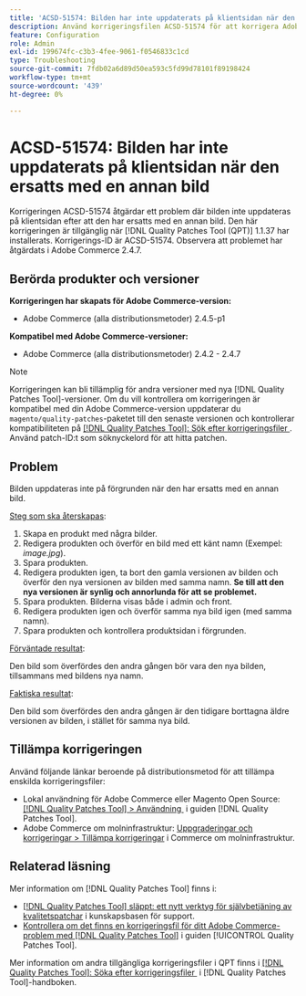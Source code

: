 ```yaml
---
title: 'ACSD-51574: Bilden har inte uppdaterats på klientsidan när den ersatts med en annan bild'
description: Använd korrigeringsfilen ACSD-51574 för att korrigera Adobe Commerce-problemet där bilden inte uppdateras på klientsidan efter att den har ersatts med en annan bild.
feature: Configuration
role: Admin
exl-id: 199674fc-c3b3-4fee-9061-f0546833c1cd
type: Troubleshooting
source-git-commit: 7fdb02a6d89d50ea593c5fd99d78101f89198424
workflow-type: tm+mt
source-wordcount: '439'
ht-degree: 0%

---
```


# ACSD-51574: Bilden har inte uppdaterats på klientsidan när den ersatts med en annan bild

Korrigeringen ACSD-51574 åtgärdar ett problem där bilden inte uppdateras på klientsidan efter att den har ersatts med en annan bild. Den här korrigeringen är tillgänglig när [!DNL Quality Patches Tool (QPT)] 1.1.37 har installerats. Korrigerings-ID är ACSD-51574. Observera att problemet har åtgärdats i Adobe Commerce 2.4.7.

## Berörda produkter och versioner

**Korrigeringen har skapats för Adobe Commerce-version:**

* Adobe Commerce (alla distributionsmetoder) 2.4.5-p1

**Kompatibel med Adobe Commerce-versioner:**

* Adobe Commerce (alla distributionsmetoder) 2.4.2 - 2.4.7

>[!NOTE]
>
>Korrigeringen kan bli tillämplig för andra versioner med nya [!DNL Quality Patches Tool]-versioner. Om du vill kontrollera om korrigeringen är kompatibel med din Adobe Commerce-version uppdaterar du `magento/quality-patches`-paketet till den senaste versionen och kontrollerar kompatibiliteten på [[!DNL Quality Patches Tool]: Sök efter korrigeringsfiler &#x200B;](https://experienceleague.adobe.com/tools/commerce-quality-patches/index.html?lang=sv-SE). Använd patch-ID:t som söknyckelord för att hitta patchen.

## Problem

Bilden uppdateras inte på förgrunden när den har ersatts med en annan bild.

<u>Steg som ska återskapas</u>:

1. Skapa en produkt med några bilder.
1. Redigera produkten och överför en bild med ett känt namn (Exempel: *image.jpg*).
1. Spara produkten.
1. Redigera produkten igen, ta bort den gamla versionen av bilden och överför den nya versionen av bilden med samma namn. **Se till att den nya versionen är synlig och annorlunda för att se problemet.**
1. Spara produkten. Bilderna visas både i admin och front.
1. Redigera produkten igen och överför samma nya bild igen (med samma namn).
1. Spara produkten och kontrollera produktsidan i förgrunden.

<u>Förväntade resultat</u>:

Den bild som överfördes den andra gången bör vara den nya bilden, tillsammans med bildens nya namn.

<u>Faktiska resultat</u>:

Den bild som överfördes den andra gången är den tidigare borttagna äldre versionen av bilden, i stället för samma nya bild.

## Tillämpa korrigeringen

Använd följande länkar beroende på distributionsmetod för att tillämpa enskilda korrigeringsfiler:

* Lokal användning för Adobe Commerce eller Magento Open Source: [[!DNL Quality Patches Tool] > Användning &#x200B;](/help/tools/quality-patches-tool/usage.md) i guiden [!DNL Quality Patches Tool].
* Adobe Commerce om molninfrastruktur: [Uppgraderingar och korrigeringar > Tillämpa korrigeringar](https://experienceleague.adobe.com/docs/commerce-cloud-service/user-guide/develop/upgrade/apply-patches.html?lang=sv-SE) i Commerce om molninfrastruktur.

## Relaterad läsning

Mer information om [!DNL Quality Patches Tool] finns i:

* [[!DNL Quality Patches Tool] släppt: ett nytt verktyg för självbetjäning av kvalitetspatchar](https://experienceleague.adobe.com/sv/docs/commerce-operations/tools/quality-patches-tool/quality-patches-tool-to-self-serve-quality-patches) i kunskapsbasen för support.
* [Kontrollera om det finns en korrigeringsfil för ditt Adobe Commerce-problem med  [!DNL Quality Patches Tool]](/help/tools/quality-patches-tool/patches-available-in-qpt/check-patch-for-magento-issue-with-magento-quality-patches.md) i guiden [!UICONTROL Quality Patches Tool].


Mer information om andra tillgängliga korrigeringsfiler i QPT finns i [[!DNL Quality Patches Tool]: Söka efter korrigeringsfiler &#x200B;](https://experienceleague.adobe.com/tools/commerce-quality-patches/index.html?lang=sv-SE) i [!DNL Quality Patches Tool]-handboken.
